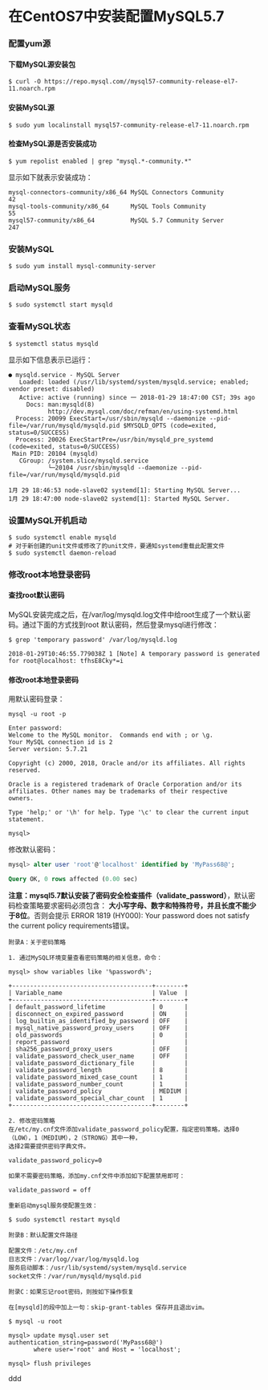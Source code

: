 在CentOS7中安装配置MySQL5.7
=================================================================================
### 配置yum源

#### 下载MySQL源安装包
```shell
$ curl -O https://repo.mysql.com//mysql57-community-release-el7-11.noarch.rpm
```

#### 安装MySQL源
```shell
$ sudo yum localinstall mysql57-community-release-el7-11.noarch.rpm
```

#### 检查MySQL源是否安装成功
```shell
$ yum repolist enabled | grep "mysql.*-community.*"
```
显示如下就表示安装成功：
```
mysql-connectors-community/x86_64 MySQL Connectors Community                  42
mysql-tools-community/x86_64      MySQL Tools Community                       55
mysql57-community/x86_64          MySQL 5.7 Community Server                 247
```

### 安装MySQL
```shell
$ sudo yum install mysql-community-server
```

### 启动MySQL服务
```shell
$ sudo systemctl start mysqld
```

### 查看MySQL状态
```shell
$ systemctl status mysqld
```
显示如下信息表示已运行：
```
● mysqld.service - MySQL Server
   Loaded: loaded (/usr/lib/systemd/system/mysqld.service; enabled; vendor preset: disabled)
   Active: active (running) since 一 2018-01-29 18:47:00 CST; 39s ago
     Docs: man:mysqld(8)
           http://dev.mysql.com/doc/refman/en/using-systemd.html
  Process: 20099 ExecStart=/usr/sbin/mysqld --daemonize --pid-file=/var/run/mysqld/mysqld.pid $MYSQLD_OPTS (code=exited, status=0/SUCCESS)
  Process: 20026 ExecStartPre=/usr/bin/mysqld_pre_systemd (code=exited, status=0/SUCCESS)
 Main PID: 20104 (mysqld)
   CGroup: /system.slice/mysqld.service
           └─20104 /usr/sbin/mysqld --daemonize --pid-file=/var/run/mysqld/mysqld.pid

1月 29 18:46:53 node-slave02 systemd[1]: Starting MySQL Server...
1月 29 18:47:00 node-slave02 systemd[1]: Started MySQL Server.
```

### 设置MySQL开机启动
```shell
$ sudo systemctl enable mysqld
# 对于新创建的unit文件或修改了的unit文件，要通知systemd重载此配置文件
$ sudo systemctl daemon-reload
```

### 修改root本地登录密码

#### 查找root默认密码
MySQL安装完成之后，在/var/log/mysqld.log文件中给root生成了一个默认密码。通过下面的方式找到root
默认密码，然后登录mysql进行修改：
```shell
$ grep 'temporary password' /var/log/mysqld.log

2018-01-29T10:46:55.779038Z 1 [Note] A temporary password is generated for root@localhost: tfhsE8Cky*=i
```

#### 修改root本地登录密码
用默认密码登录：
```shell
mysql -u root -p

Enter password:
Welcome to the MySQL monitor.  Commands end with ; or \g.
Your MySQL connection id is 2
Server version: 5.7.21

Copyright (c) 2000, 2018, Oracle and/or its affiliates. All rights reserved.

Oracle is a registered trademark of Oracle Corporation and/or its
affiliates. Other names may be trademarks of their respective
owners.

Type 'help;' or '\h' for help. Type '\c' to clear the current input statement.

mysql>
```
修改默认密码：
```sql
mysql> alter user 'root'@'localhost' identified by 'MyPass68@';

Query OK, 0 rows affected (0.00 sec)
```
**注意：mysql5.7默认安装了密码安全检查插件（validate_password）**，默认密码检查策略要求密码必须包含：
**大小写字母、数字和特殊符号，并且长度不能少于8位**。否则会提示
ERROR 1819 (HY000): Your password does not satisfy the current policy requirements错误。

```
附录A：关于密码策略

1. 通过MySQL环境变量查看密码策略的相关信息，命令：

mysql> show variables like '%password%';

+---------------------------------------+--------+
| Variable_name                         | Value  |
+---------------------------------------+--------+
| default_password_lifetime             | 0      |
| disconnect_on_expired_password        | ON     |
| log_builtin_as_identified_by_password | OFF    |
| mysql_native_password_proxy_users     | OFF    |
| old_passwords                         | 0      |
| report_password                       |        |
| sha256_password_proxy_users           | OFF    |
| validate_password_check_user_name     | OFF    |
| validate_password_dictionary_file     |        |
| validate_password_length              | 8      |
| validate_password_mixed_case_count    | 1      |
| validate_password_number_count        | 1      |
| validate_password_policy              | MEDIUM |
| validate_password_special_char_count  | 1      |
+---------------------------------------+--------+

2. 修改密码策略
在/etc/my.cnf文件添加validate_password_policy配置，指定密码策略，选择0（LOW），1（MEDIUM），2（STRONG）其中一种，
选择2需要提供密码字典文件。

validate_password_policy=0

如果不需要密码策略，添加my.cnf文件中添加如下配置禁用即可：

validate_password = off

重新启动mysql服务使配置生效：

$ sudo systemctl restart mysqld
```
```
附录B：默认配置文件路径

配置文件：/etc/my.cnf
日志文件：/var/log//var/log/mysqld.log
服务启动脚本：/usr/lib/systemd/system/mysqld.service
socket文件：/var/run/mysqld/mysqld.pid
```
```
附录C：如果忘记root密码，则按如下操作恢复

在[mysqld]的段中加上一句：skip-grant-tables 保存并且退出vim。

$ mysql -u root

mysql> update mysql.user set authentication_string=password('MyPass68@')
       where user='root' and Host = 'localhost';

mysql> flush privileges
```






































ddd
